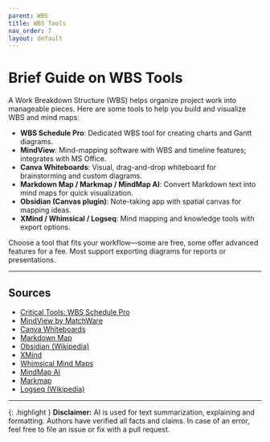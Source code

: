 ```yaml
---
parent: WBS
title: WBS Tools
nav_order: 7
layout: default
---
```


# Brief Guide on WBS Tools
A Work Breakdown Structure (WBS) helps organize project work into manageable pieces. Here are some tools to help you build and visualize WBS and mind maps:

- **WBS Schedule Pro**: Dedicated WBS tool for creating charts and Gantt diagrams.
- **MindView**: Mind-mapping software with WBS and timeline features; integrates with MS Office.
- **Canva Whiteboards**: Visual, drag-and-drop whiteboard for brainstorming and custom diagrams.
- **Markdown Map / Markmap / MindMap AI**: Convert Markdown text into mind maps for quick visualization.
- **Obsidian (Canvas plugin)**: Note-taking app with spatial canvas for mapping ideas.
- **XMind / Whimsical / Logseq**: Mind mapping and knowledge tools with export options.

Choose a tool that fits your workflow—some are free, some offer advanced features for a fee. Most support exporting diagrams for reports or presentations.

---

## Sources

- [Critical Tools: WBS Schedule Pro](https://www.criticaltools.com/)
- [MindView by MatchWare](https://www.matchware.com/mind-mapping-software)
- [Canva Whiteboards](https://www.canva.com/online-whiteboard/?utm_source=chatgpt.com)
- [Markdown Map](https://markdown-map.com/?utm_source=chatgpt.com)
- [Obsidian (Wikipedia)](https://en.wikipedia.org/wiki/Obsidian_%28software%29?utm_source=chatgpt.com)
- [XMind](https://xmind.com/?utm_source=chatgpt.com)
- [Whimsical Mind Maps](https://whimsical.com/mind-maps?utm_source=chatgpt.com)
- [MindMap AI](https://mindmapai.app/?utm_source=chatgpt.com)
- [Markmap](https://markmap.js.org/?utm_source=chatgpt.com)
- [Logseq (Wikipedia)](https://en.wikipedia.org/wiki/Logseq?utm_source=chatgpt.com)

---

{: .highlight }
**Disclaimer:** AI is used for text summarization, explaining and formatting. Authors have verified all facts and claims. In case of an error, feel free to file an issue or fix with a pull request.